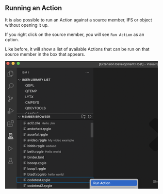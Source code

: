 #

## Running an Action

It is also possible to run an Action against a source member, IFS or object without opening it up.

If you right click on the source member, you will see `Run Action` as an option.

Like before, it will show a list of available Actions that can be run on that source member in the box that appears.

![](runactionfrompanel.png)